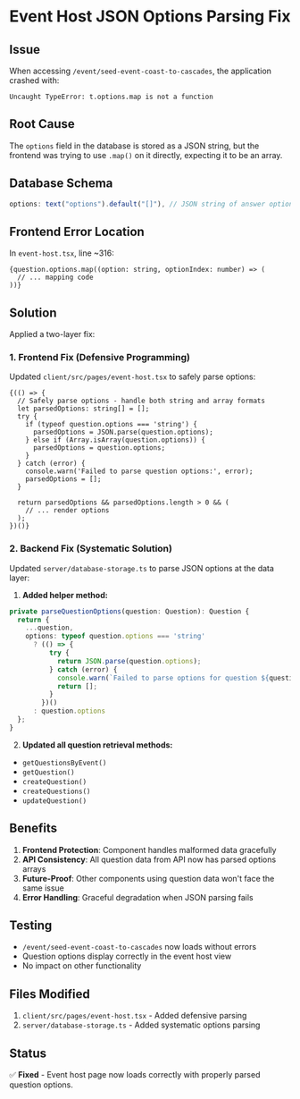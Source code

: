 # Event Host JSON Options Parsing Fix

## Issue

When accessing `/event/seed-event-coast-to-cascades`, the application crashed with:

```
Uncaught TypeError: t.options.map is not a function
```

## Root Cause

The `options` field in the database is stored as a JSON string, but the frontend was trying to use `.map()` on it directly, expecting it to be an array.

## Database Schema

```typescript
options: text("options").default("[]"), // JSON string of answer options
```

## Frontend Error Location

In `event-host.tsx`, line ~316:

```tsx
{question.options.map((option: string, optionIndex: number) => (
  // ... mapping code
))}
```

## Solution

Applied a two-layer fix:

### 1. Frontend Fix (Defensive Programming)

Updated `client/src/pages/event-host.tsx` to safely parse options:

```tsx
{(() => {
  // Safely parse options - handle both string and array formats
  let parsedOptions: string[] = [];
  try {
    if (typeof question.options === 'string') {
      parsedOptions = JSON.parse(question.options);
    } else if (Array.isArray(question.options)) {
      parsedOptions = question.options;
    }
  } catch (error) {
    console.warn('Failed to parse question options:', error);
    parsedOptions = [];
  }
  
  return parsedOptions && parsedOptions.length > 0 && (
    // ... render options
  );
})()}
```

### 2. Backend Fix (Systematic Solution)

Updated `server/database-storage.ts` to parse JSON options at the data layer:

1. **Added helper method:**

```typescript
private parseQuestionOptions(question: Question): Question {
  return {
    ...question,
    options: typeof question.options === 'string' 
      ? (() => {
          try {
            return JSON.parse(question.options);
          } catch (error) {
            console.warn(`Failed to parse options for question ${question.id}:`, error);
            return [];
          }
        })()
      : question.options
  };
}
```

2. **Updated all question retrieval methods:**

- `getQuestionsByEvent()`
- `getQuestion()`
- `createQuestion()`
- `createQuestions()`
- `updateQuestion()`

## Benefits

1. **Frontend Protection**: Component handles malformed data gracefully
2. **API Consistency**: All question data from API now has parsed options arrays
3. **Future-Proof**: Other components using question data won't face the same issue
4. **Error Handling**: Graceful degradation when JSON parsing fails

## Testing

- `/event/seed-event-coast-to-cascades` now loads without errors
- Question options display correctly in the event host view
- No impact on other functionality

## Files Modified

1. `client/src/pages/event-host.tsx` - Added defensive parsing
2. `server/database-storage.ts` - Added systematic options parsing

## Status

✅ **Fixed** - Event host page now loads correctly with properly parsed question options.
